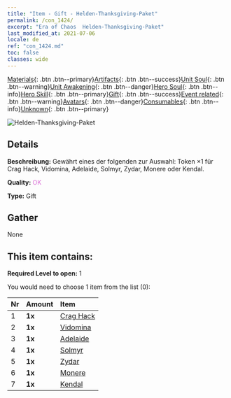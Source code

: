 ```yaml
---
title: "Item - Gift - Helden-Thanksgiving-Paket"
permalink: /con_1424/
excerpt: "Era of Chaos  Helden-Thanksgiving-Paket"
last_modified_at: 2021-07-06
locale: de
ref: "con_1424.md"
toc: false
classes: wide
---
```

 [Materials](/ItemsDE/){: .btn .btn--primary}[Artifacts](/ItemsDE/Artifacts/){: .btn .btn--success}[Unit Soul](/ItemsDE/UnitSoul/){: .btn .btn--warning}[Unit Awakening](/ItemsDE/UnitAwakening/){: .btn .btn--danger}[Hero Soul](/ItemsDE/HeroSoul/){: .btn .btn--info}[Hero Skill](/ItemsDE/HeroSkill/){: .btn .btn--primary}[Gift](/ItemsDE/Gift/){: .btn .btn--success}[Event related](/ItemsDE/Events/){: .btn .btn--warning}[Avatars](/ItemsDE/Avatars/){: .btn .btn--danger}[Consumables](/ItemsDE/Consumables/){: .btn .btn--info}[Unknown](/ItemsDE/Unknown/){: .btn .btn--primary}

 ![Helden-Thanksgiving-Paket](/images/t/i_907038.png)

## Details
 **Beschreibung:** Gewährt eines der folgenden zur Auswahl: Token ×1 für Crag Hack, Vidomina, Adelaide, Solmyr, Zydar, Monere oder Kendal.

 **Quality:** <span style="color: #DA70D6">OK</span>

 **Type:** Gift

## Gather

  None

## This item contains:

 **Required Level to open:** 1

 You would need to choose 1 item from the list (0):

  | Nr | Amount |     Item    |
  |:---|:-------|:------------|
  | 1 |  **1x** | [Crag Hack](/ItemsDE/her_375/) |  | 
  | 2 |  **1x** | [Vidomina](/ItemsDE/her_372/) |  | 
  | 3 |  **1x** | [Adelaide](/ItemsDE/her_359/) |  | 
  | 4 |  **1x** | [Solmyr](/ItemsDE/her_386/) |  | 
  | 5 |  **1x** | [Zydar](/ItemsDE/her_385/) |  | 
  | 6 |  **1x** | [Monere](/ItemsDE/her_379/) |  | 
  | 7 |  **1x** | [Kendal](/ItemsDE/her_363/) |  | 
